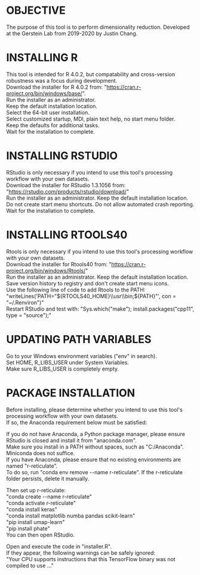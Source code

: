 # OBJECTIVE

The purpose of this tool is to perform dimensionality reduction. 
Developed at the Gerstein Lab from 2019-2020 by Justin Chang.

# INSTALLING R

This tool is intended for R 4.0.2, but compatability and cross-version robustness was a focus during development.  
Download the installer for R 4.0.2 from: "https://cran.r-project.org/bin/windows/base/".  
Run the installer as an administrator.  
Keep the default installation location.  
Select the 64-bit user installation.  
Select customized startup, MDI, plain text help, no start menu folder.  
Keep the defaults for additional tasks.  
Wait for the installation to complete.  

# INSTALLING RSTUDIO

RStudio is only necessary if you intend to use this tool's processing workflow with your own datasets.  
Download the installer for RStudio 1.3.1056 from: "https://rstudio.com/products/rstudio/download/"  
Run the installer as an administrator. Keep the default installation location.  
Do not create start menu shortcuts. Do not allow automated crash reporting.  
Wait for the installation to complete.  

# INSTALLING RTOOLS40

Rtools is only necessary if you intend to use this tool's processing workflow with your own datasets.  
Download the installer for Rtools40 from: "https://cran.r-project.org/bin/windows/Rtools/"  
Run the installer as an administrator. Keep the default installation location.  
Save version history to registry and don't create start menu icons.  
Use the following line of code to add Rtools to the PATH:  
"writeLines('PATH="${RTOOLS40_HOME}\\usr\\bin;${PATH}"', con = "~/.Renviron")"  
Restart RStudio and test with: 
"Sys.which("make"); install.packages("cpp11", type = "source");"

# UPDATING PATH VARIABLES

Go to your Windows environment variables ("env" in search).  
Set HOME, R_LIBS_USER under System Variables.  
Make sure R_LIBS_USER is completely empty.  

# PACKAGE INSTALLATION

Before installing, please determine whether you intend to use this tool's processing workflow with your own datasets.  
If so, the Anaconda requirement below must be satisfied:  

If you do not have Anaconda, a Python package manager, please ensure RStudio is closed and install it from "anaconda.com".  
Make sure you install in a PATH without spaces, such as "C:/Anaconda".  
Miniconda does not suffice.  
If you have Anaconda, please ensure that no existing environments are named "r-reticulate".  
To do so, run "conda env remove --name r-reticulate". If the r-reticulate folder persists, delete it manually.  

Then set up r-reticulate:  
"conda create --name r-reticulate"  
"conda activate r-reticulate"  
"conda install keras"  
"conda install matplotlib numba pandas scikit-learn"  
"pip install umap-learn"  
"pip install phate"  
You can then open RStudio.  

Open and execute the code in "installer.R".  
If they appear, the following warnings can be safely ignored:  
"Your CPU supports instructions that this TensorFlow binary  was not compiled to use ..."  
